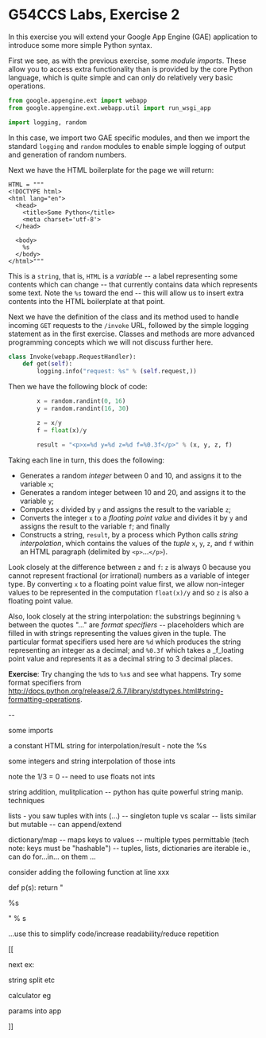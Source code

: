 G54CCS Labs, Exercise 2
=======================

In this exercise you will extend your Google App Engine (GAE)
application to introduce some more simple Python syntax.

First we see, as with the previous exercise, some _module imports_.
These allow you to access extra functionality than is provided by the
core Python language, which is quite simple and can only do relatively
very basic operations.

```python
from google.appengine.ext import webapp
from google.appengine.ext.webapp.util import run_wsgi_app

import logging, random
```

In this case, we import two GAE specific modules, and then we import
the standard `logging` and `random` modules to enable simple logging
of output and generation of random numbers.

Next we have the HTML boilerplate for the page we will return:

    HTML = """ 
    <!DOCTYPE html>
    <html lang="en">
      <head>
        <title>Some Python</title>
        <meta charset='utf-8'>
      </head>
  
      <body>
        %s
      </body>
    </html>"""

This is a `string`, that is, `HTML` is a _variable_ -- a label
representing some contents which can change -- that currently contains
data which represents some text.  Note the `%s` toward the end -- this
will allow us to insert extra contents into the HTML boilerplate at
that point. 

Next we have the definition of the class and its method used to handle
incoming `GET` requests to the `/invoke` URL, followed by the simple
logging statement as in the first exercise.  Classes and methods are more
advanced programming concepts which we will not discuss further here.

```python        
class Invoke(webapp.RequestHandler):
    def get(self):
        logging.info("request: %s" % (self.request,))
```

Then we have the following block of code:

```python
        x = random.randint(0, 16)
        y = random.randint(16, 30)

        z = x/y
        f = float(x)/y

        result = "<p>x=%d y=%d z=%d f=%0.3f</p>" % (x, y, z, f)
```

Taking each line in turn, this does the following:
+ Generates a random _integer_ between 0 and 10, and assigns it to the
  variable `x`; 
+ Generates a random integer between 10 and 20, and assigns it to the 
  variable `y`;
+ Computes `x` divided by `y` and assigns the result to the variable
  `z`; 
+ Converts the integer `x` to a _floating point value_ and divides it
  by `y` and assigns the result to the variable `f`; and finally
+ Constructs a string, `result`, by a process which Python calls
  _string interpolation_, which contains the values of the _tuple_
  `x`, `y`, `z`, and `f` within an HTML paragraph (delimited by
  `<p>`...`</p>`). 

Look closely at the difference between `z` and `f`: `z` is always 0
because you cannot represent fractional (or irrational) numbers as a
variable of integer type.  By converting `x` to a floating point value
first, we allow non-integer values to be represented in the
computation `float(x)/y` and so `z` is also a floating point value.

Also, look closely at the string interpolation: the substrings
beginning `%` between the quotes "..." are _format specifiers_ --
placeholders which are filled in with strings representing the values
given in the tuple.  The particular format specifiers used here are
`%d` which produces the string representing an integer as a decimal;
and `%0.3f` which takes a _f_loating point value and represents it as
a decimal string to 3 decimal places.  

__Exercise__: Try changing the `%d`s to `%x`s and see what happens.
Try some format specifiers from
<http://docs.python.org/release/2.6.7/library/stdtypes.html#string-formatting-operations>. 





--

some imports

a constant HTML string for interpolation/result - note the %s

some integers and string interpolation of those ints

note the 1/3 = 0 -- need to use floats not ints

string addition, mulitplication -- python has quite powerful string manip. techniques

lists - you saw tuples with ints (...) -- singleton tuple vs scalar --
lists similar but mutable -- can append/extend

dictionary/map -- maps keys to values -- multiple types permittable
(tech note: keys must be "hashable") -- tuples, lists, dictionaries
are iterable ie., can do for...in... on them
...


consider adding the following function at line xxx

def p(s):
    return "<p>%s</p>" % s

...use this to simplify code/increase readability/reduce repetition


[[

next ex:

string split etc

calculator eg

params into app 

]]
